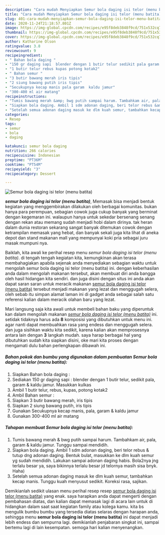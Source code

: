 ```yaml
---
description: "Cara mudah Menyiapkan Semur bola daging isi telor (menu batita) Lezat"
title: "Cara mudah Menyiapkan Semur bola daging isi telor (menu batita) Lezat"
slug: 401-cara-mudah-menyiapkan-semur-bola-daging-isi-telor-menu-batita-lezat
date: 2020-11-24T21:18:57.801Z
image: https://img-global.cpcdn.com/recipes/e95f8deb3848f9cd/751x532cq70/semur-bola-daging-isi-telor-menu-batita-foto-resep-utama.jpg
thumbnail: https://img-global.cpcdn.com/recipes/e95f8deb3848f9cd/751x532cq70/semur-bola-daging-isi-telor-menu-batita-foto-resep-utama.jpg
cover: https://img-global.cpcdn.com/recipes/e95f8deb3848f9cd/751x532cq70/semur-bola-daging-isi-telor-menu-batita-foto-resep-utama.jpg
author: Katharine Olson
ratingvalue: 3.8
reviewcount: 9
recipeingredient:
- " Bahan bola daging "
- "150 gr daging sapi  blender dengan 1 butir telur sedikit pala garam  kaldu jamur Masukkan kulkas"
- "1 butir telur rebus kupas potong kotak2"
- " Bahan semur "
- "3 butir bawang merah iris tipis"
- "2 siung bawang putih iris tipis"
- "Secukupnya kecap manis pala garam  kaldu jamur"
- "300-400 ml air matang"
recipeinstructions:
- "Tumis bawang merah &amp; bwg putih sampai harum. Tambahkam air, pala, garam &amp; kaldu jamur. Tunggu sampai mendidih."
- "Siapkan bola daging. Ambil 1 sdm adonan daging, beri telor rebus &amp; tutup dng adonan daging. Bentuk bulat, masukkan ke dlm kuah semur yg sudah mendidih. Lakukan sampai adonan daging habis. Bola2nya jng terlalu besar ya, saya bikinnya terlalu besar jd telornya masih sisa bnyk. Haha)"
- "Setelah semua adonan daging masuk ke dlm kuah semur, tambahkan kecap manis. Tunggu kuah menyusut sedikit. Koreksi rasa, sajikan."
categories:
- Resep
tags:
- semur
- bola
- daging

katakunci: semur bola daging 
nutrition: 266 calories
recipecuisine: Indonesian
preptime: "PT36M"
cooktime: "PT54M"
recipeyield: "3"
recipecategory: Dessert

---
```



![Semur bola daging isi telor (menu batita)](https://img-global.cpcdn.com/recipes/e95f8deb3848f9cd/751x532cq70/semur-bola-daging-isi-telor-menu-batita-foto-resep-utama.jpg)

<b><i>semur bola daging isi telor (menu batita)</i></b>, Memasak bisa menjadi bentuk kegiatan yang menggembirakan dilakukan oleh berbagai komunitas. bukan hanya para perempuan, sebagian cowok juga cukup banyak yang berminat dengan kegemaran ini. walaupun hanya untuk sekedar bersenang senang dengan rekan atau memang sudah menjadi hobi dalam dirinya. tak heran dalam dunia restoran sekarang sangat banyak ditemukan cowok dengan ketrampilan memasak yang hebat, dan banyak sekali juga kita lihat di aneka depot dan stand makanan mall yang mempunyai koki pria sebagai juru masak mumpuni nya.

Baiklah, kita awali ke perihal resep menu <i>semur bola daging isi telor (menu batita)</i>. di tengah tengah kegiatan kita, kemungkinan akan terasa membahagiakan apabila sejenak anda menyediakan sebagian waktu untuk mengolah semur bola daging isi telor (menu batita) ini. dengan keberhasilan anda dalam mengolah makanan tersebut, akan membuat diri anda bangga oleh hasil hidangan kita sendiri. dan juga disini dengan situs ini anda akan dapat saran saran untuk meracik makanan <u>semur bola daging isi telor (menu batita)</u> tersebut menjadi makanan yang lezat dan menggugah selera, oleh sebab itu simpan alamat laman ini di gadget anda sebagai salah satu referensi kalian dalam meracik olahan baru yang lezat.




Mari langsung saja kita awali untuk membeli bahan baku yang diperuntuk kan dalam mengolah makanan <u><i>semur bola daging isi telor (menu batita)</i></u> ini. setidak tidaknya harus ada <b>8</b> komposisi yang dibutuhkan untuk menu ini. agar nanti dapat membuahkan rasa yang endess dan menggugah selera. dan juga sisihkan waktu kita sedikit, karena kalian akan memprosesnya antara lain dengan <b>3</b> langkah mudah. saya harap berbagai hal yang dibutuhkan sudah kita siapkan disini, oke mari kita proses dengan mengamati dulu bahan perlengkapan dibawah ini.

<!--inarticleads1-->

##### Bahan pokok dan bumbu yang digunakan dalam pembuatan Semur bola daging isi telor (menu batita):

1. Siapkan  Bahan bola daging :
1. Sediakan 150 gr daging sapi : blender dengan 1 butir telur, sedikit pala, garam &amp; kaldu jamur. Masukkan kulkas
1. Ambil 1 butir telur, rebus, kupas, potong kotak2
1. Ambil  Bahan semur :
1. Siapkan 3 butir bawang merah, iris tipis
1. Siapkan 2 siung bawang putih, iris tipis
1. Gunakan Secukupnya kecap manis, pala, garam &amp; kaldu jamur
1. Gunakan 300-400 ml air matang




<!--inarticleads2-->

##### Tahapan membuat Semur bola daging isi telor (menu batita):

1. Tumis bawang merah &amp; bwg putih sampai harum. Tambahkam air, pala, garam &amp; kaldu jamur. Tunggu sampai mendidih.
1. Siapkan bola daging. Ambil 1 sdm adonan daging, beri telor rebus &amp; tutup dng adonan daging. Bentuk bulat, masukkan ke dlm kuah semur yg sudah mendidih. Lakukan sampai adonan daging habis. Bola2nya jng terlalu besar ya, saya bikinnya terlalu besar jd telornya masih sisa bnyk. Haha)
1. Setelah semua adonan daging masuk ke dlm kuah semur, tambahkan kecap manis. Tunggu kuah menyusut sedikit. Koreksi rasa, sajikan.




Demikianlah sedikit ulasan menu perihal resep resep <u>semur bola daging isi telor (menu batita)</u> yang enak. saya harapkan anda dapat mengerti dengan pembahasan diatas, dan kalian dapat memasak lagi di acara lain untuk di hidangkan dalam saat saat kegiatan family atau kolega kamu. kita bs mengulik bumbu bumbu yang tersedia diatas selaras dengan harapan anda, sehingga menu <b>semur bola daging isi telor (menu batita)</b> ini dapat menjadi lebih endess dan sempurna lagi. demikianlah penjabaran singkat ini, sampai bertemu lagi di lain kesempatan. semoga hari kalian menyenangkan.
